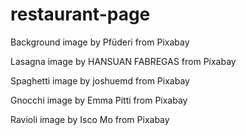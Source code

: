 # restaurant-page

Background image by Pfüderi from Pixabay

Lasagna image by HANSUAN FABREGAS from Pixabay

Spaghetti image by joshuemd from Pixabay

Gnocchi image by Emma Pitti from Pixabay

Ravioli image by Isco Mo from Pixabay